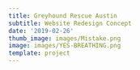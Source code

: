 ```yaml
---
title: Greyhound Rescue Austin
subtitle: Website Redesign Concept
date: '2019-02-26'
thumb_image: images/Mistake.png
image: images/YES-BREATHING.png
template: project
---
```

